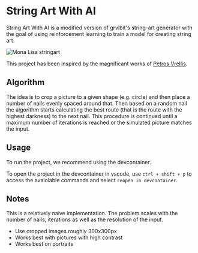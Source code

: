 # String Art With AI

String Art With AI is a modified version of grvlbit's string-art generator with the goal of using reinforcement learning to train a model for creating string art.

![Mona Lisa stringart](stringart/demo/result_ml.png "Mona Lisa stringart")

This project has been inspired by the magnificant works of [Petros
Vrellis](http://artof01.com/vrellis/works/knit.html).

## Algorithm

The idea is to crop a picture to a given shape (e.g. circle) and then
place a number of nails evenly spaced around that. Then based on a random nail
the algorithm starts calculating the best route (that is the route with the highest
darkness) to the next nail. This procedure is continued until a maximum number
of iterations is reached or the simulated picture matches the input.

## Usage

To run the project, we recommend using the devcontainer.

To open the project in the devcontainer in vscode, use `ctrl + shift + p` to access the avaiolable commands and select `reopen in devcontainer`.

## Notes

This is a relatively naive implementation. The problem scales with the number
of nails, iterations as well as the resolution of the input.

* Use cropped images roughly 300x300px
* Works best with pictures with high contrast
* Works best on portraits
